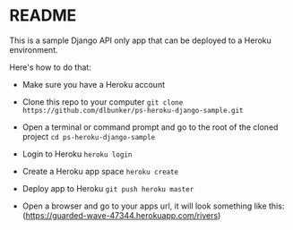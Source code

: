 # README

This is a sample Django API only app that can be deployed to a Heroku environment.

Here's how to do that:

* Make sure you have a Heroku account

* Clone this repo to your computer `git clone https://github.com/dlbunker/ps-heroku-django-sample.git`

* Open a terminal or command prompt and go to the root of the cloned project `cd ps-heroku-django-sample`

* Login to Heroku `heroku login`

* Create a Heroku app space `heroku create`

* Deploy app to Heroku `git push heroku master`

* Open a browser and go to your apps url, it will look something like this: (https://guarded-wave-47344.herokuapp.com/rivers)
